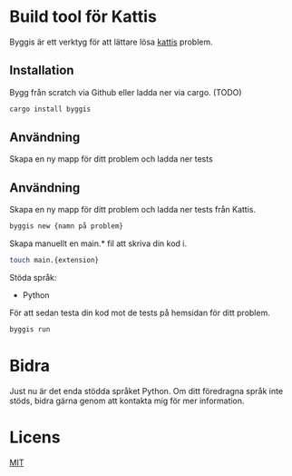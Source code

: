 # Build tool för Kattis

Byggis är ett verktyg för att lättare lösa [kattis](https://open.kattis.com) problem.

## Installation
Bygg från scratch via Github eller ladda ner via cargo. (TODO)
```bash
cargo install byggis
```
## Användning 

Skapa en ny mapp för ditt problem och ladda ner tests

## Användning 

Skapa en ny mapp för ditt problem och ladda ner tests från Kattis.
```bash
byggis new {namn på problem}
```

Skapa manuellt en main.* fil att skriva din kod i.
```bash
touch main.{extension}
```
Stöda språk:
* Python

För att sedan testa din kod mot de tests på hemsidan för ditt problem.
```bash
byggis run
```

# Bidra
Just nu är det enda stödda språket Python. Om ditt föredragna språk inte stöds, bidra gärna genom att kontakta mig för mer information.

# Licens
[MIT](https://choosealicense.com/licenses/mit/)
